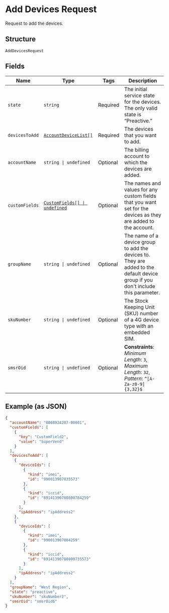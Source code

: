 
# Add Devices Request

Request to add the devices.

## Structure

`AddDevicesRequest`

## Fields

| Name | Type | Tags | Description |
|  --- | --- | --- | --- |
| `state` | `string` | Required | The initial service state for the devices. The only valid state is “Preactive.” |
| `devicesToAdd` | [`AccountDeviceList[]`](../../doc/models/account-device-list.md) | Required | The devices that you want to add. |
| `accountName` | `string \| undefined` | Optional | The billing account to which the devices are added. |
| `customFields` | [`CustomFields[] \| undefined`](../../doc/models/custom-fields.md) | Optional | The names and values for any custom fields that you want set for the devices as they are added to the account. |
| `groupName` | `string \| undefined` | Optional | The name of a device group to add the devices to. They are added to the default device group if you don't include this parameter. |
| `skuNumber` | `string \| undefined` | Optional | The Stock Keeping Unit (SKU) number of a 4G device type with an embedded SIM. |
| `smsrOid` | `string \| undefined` | Optional | **Constraints**: *Minimum Length*: `3`, *Maximum Length*: `32`, *Pattern*: `^[A-Za-z0-9]{3,32}$` |

## Example (as JSON)

```json
{
  "accountName": "0868924207-00001",
  "customFields": [
    {
      "key": "CustomField2",
      "value": "SuperVend"
    }
  ],
  "devicesToAdd": [
    {
      "deviceIds": [
        {
          "kind": "imei",
          "id": "990013907835573"
        },
        {
          "kind": "iccid",
          "id": "89141390780800784259"
        }
      ],
      "ipAddress": "ipAddress2"
    },
    {
      "deviceIds": [
        {
          "kind": "imei",
          "id": "990013907884259"
        },
        {
          "kind": "iccid",
          "id": "89141390780800735573"
        }
      ],
      "ipAddress": "ipAddress2"
    }
  ],
  "groupName": "West Region",
  "state": "preactive",
  "skuNumber": "skuNumber2",
  "smsrOid": "smsrOid6"
}
```

